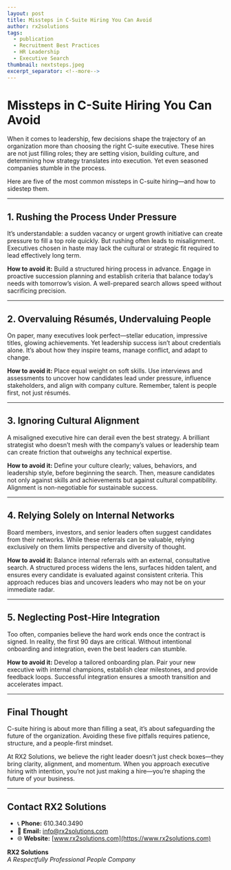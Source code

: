 ```yaml
---
layout: post
title: Missteps in C-Suite Hiring You Can Avoid
author: rx2solutions
tags:
  - publication
  - Recruitment Best Practices
  - HR Leadership
  - Executive Search
thumbnail: nextsteps.jpeg
excerpt_separator: <!--more-->
---
```

# Missteps in C-Suite Hiring You Can Avoid

When it comes to leadership, few decisions shape the trajectory of an organization more than choosing the right C-suite executive. These hires are not just filling roles; they are setting vision, building culture, <!--more-->and determining how strategy translates into execution. Yet even seasoned companies stumble in the process.

Here are five of the most common missteps in C-suite hiring—and how to sidestep them.

---

## 1. Rushing the Process Under Pressure

It’s understandable: a sudden vacancy or urgent growth initiative can create pressure to fill a top role quickly. But rushing often leads to misalignment. Executives chosen in haste may lack the cultural or strategic fit required to lead effectively long term.

**How to avoid it:** Build a structured hiring process in advance. Engage in proactive succession planning and establish criteria that balance today’s needs with tomorrow’s vision. A well-prepared search allows speed without sacrificing precision.

---

## 2. Overvaluing Résumés, Undervaluing People

On paper, many executives look perfect—stellar education, impressive titles, glowing achievements. Yet leadership success isn’t about credentials alone. It’s about how they inspire teams, manage conflict, and adapt to change.

**How to avoid it:** Place equal weight on soft skills. Use interviews and assessments to uncover how candidates lead under pressure, influence stakeholders, and align with company culture. Remember, talent is people first, not just résumés.

---

## 3. Ignoring Cultural Alignment

A misaligned executive hire can derail even the best strategy. A brilliant strategist who doesn’t mesh with the company’s values or leadership team can create friction that outweighs any technical expertise.

**How to avoid it:** Define your culture clearly; values, behaviors, and leadership style, before beginning the search. Then, measure candidates not only against skills and achievements but against cultural compatibility. Alignment is non-negotiable for sustainable success.

---

## 4. Relying Solely on Internal Networks

Board members, investors, and senior leaders often suggest candidates from their networks. While these referrals can be valuable, relying exclusively on them limits perspective and diversity of thought.

**How to avoid it:** Balance internal referrals with an external, consultative search. A structured process widens the lens, surfaces hidden talent, and ensures every candidate is evaluated against consistent criteria. This approach reduces bias and uncovers leaders who may not be on your immediate radar.

---

## 5. Neglecting Post-Hire Integration

Too often, companies believe the hard work ends once the contract is signed. In reality, the first 90 days are critical. Without intentional onboarding and integration, even the best leaders can stumble.

**How to avoid it:** Develop a tailored onboarding plan. Pair your new executive with internal champions, establish clear milestones, and provide feedback loops. Successful integration ensures a smooth transition and accelerates impact.

---

## Final Thought

C-suite hiring is about more than filling a seat, it’s about safeguarding the future of the organization. Avoiding these five pitfalls requires patience, structure, and a people-first mindset.

At RX2 Solutions, we believe the right leader doesn’t just check boxes—they bring clarity, alignment, and momentum. When you approach executive hiring with intention, you’re not just making a hire—you’re shaping the future of your business.

---
## Contact RX2 Solutions

- 📞 **Phone:** 610.340.3490  
- 📧 **Email:** [info@rx2solutions.com](mailto:info@rx2solutions.com)  
- 🌐 **Website:** [www.rx2solutions.com](https://www.rx2solutions.com)

**RX2 Solutions**  
*A Respectfully Professional People Company*
